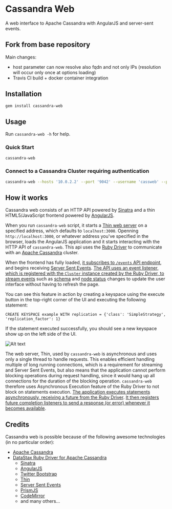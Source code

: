 # Cassandra Web

A web interface to Apache Cassandra with AngularJS and server-sent events.

## Fork from base repository

Main changes:

* host parameter can now resolve also fqdn and not only IPs (resolution will occur only once at options loading)
* Travis CI build + docker container integration

## Installation

```bash
gem install cassandra-web
```

## Usage

Run `cassandra-web -h` for help.

### Quick Start

```bash
cassandra-web
```

### Connect to a Cassandra Cluster requiring authentication

```bash
cassandra-web --hosts '10.0.2.2' --port '9042' --username 'cassweb' --password 'myPassword'
```





## How it works

Cassandra web consists of an HTTP API powered by [Sinatra](https://github.com/sinatra/sinatra) and a thin HTML5/JavaScript frontend powered by [AngularJS](https://angularjs.org/).

When you run `cassandra-web` script, it starts a [Thin web server](http://code.macournoyer.com/thin/) on a specified address, which defaults to `localhost:3000`. Openning `http://localhost:3000`, or whatever address you've specified in the browser, loads the AngularJS application and it starts interacting with the HTTP API of `cassandra-web`. This api uses the [Ruby Driver](http://datastax.github.io/ruby-driver/) to communicate with an [Apache Cassandra](http://cassandra.apache.org/) cluster.

When the frontend has fully loaded, [it subscribes to `/events` API endpoint](https://github.com/avalanche123/cassandra-web/blob/master/app/public/js/cassandra.js#L108), and begins receiving [Server Sent Events](http://www.w3.org/TR/2012/WD-eventsource-20120426/). [The API uses an event listener, which is registered with the `Cluster` instance created by the Ruby Driver, to stream events](https://github.com/avalanche123/cassandra-web/blob/master/app/helpers/sse.rb#L43-L56) such as [schema](https://github.com/avalanche123/cassandra-web/blob/master/app/helpers/sse.rb#L29-L39) and [node status](https://github.com/avalanche123/cassandra-web/blob/master/app/helpers/sse.rb#L13-L27) changes to update the user interface without having to refresh the page.

You can see this feature in action by creating a keyspace using the execute button in the top-right corner of the UI and executing the following statement:

```cql
CREATE KEYSPACE example WITH replication = {'class': 'SimpleStrategy', 'replication_factor': 1}
```

If the statement executed successfully, you should see a new keyspace show up on the left side of the UI.

![Alt text](https://raw.githubusercontent.com/avalanche123/cassandra-web/master/animation.gif "Create Keyspace")

The web server, Thin, used by `cassandra-web` is asynchronous and uses only a single thread to handle requests. This enables efficient handling multiple of long running connections, which is a requirement for streaming and Server Sent Events, but also means that the application cannot perform blocking operations during request handling, since it would hang up all connections for the duration of the blocking operation. `cassandra-web` therefore uses Asynchronous Execution feature of the Ruby Driver to not block on statements execution. [The application executes statements asynchronously, receiving a future from the Ruby Driver](https://github.com/avalanche123/cassandra-web/blob/master/app.rb#L88). [It then registers future completion listeners to send a response (or error) whenever it becomes available](https://github.com/avalanche123/cassandra-web/blob/master/app/helpers/async.rb#L7-L40).

## Credits

Cassandra web is possible because of the following awesome technologies (in no particular order):

* [Apache Cassandra](http://cassandra.apache.org/)
* [DataStax Ruby Driver for Apache Cassandra](http://datastax.github.io/ruby-driver/)
    * [Sinatra](https://github.com/sinatra/sinatra)
    * [AngularJS](https://angularjs.org/)
    * [Twitter Bootstrap](http://getbootstrap.com/)
    * [Thin](http://code.macournoyer.com/thin/)
    * [Server Sent Events](http://www.w3.org/TR/2012/WD-eventsource-20120426/)
    * [PrismJS](http://prismjs.com/)
    * [CodeMirror](http://codemirror.net/)
    * and many others...


